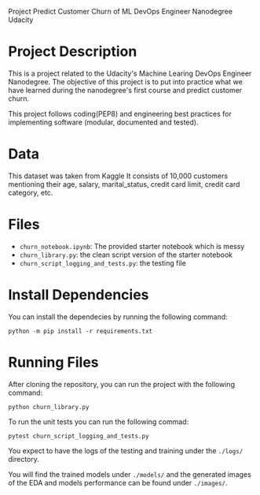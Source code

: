 
Project Predict Customer Churn of ML DevOps Engineer Nanodegree Udacity

# Project Description
This is a project related to the Udacity's Machine Learing DevOps Engineer Nanodegree. The objective of this project is to put into practice what we have learned during the nanodegree's first course and predict customer churn.


This project follows coding(PEP8) and engineering best practices for implementing software (modular, documented and tested).

# Data
This dataset was taken from Kaggle It consists of 10,000 customers mentioning their age, salary, marital_status, credit card limit, credit card category, etc.

# Files

* `churn_notebook.ipynb`: The provided starter notebook which is messy
* `churn_library.py`: the clean script version of the starter notebook
* `churn_script_logging_and_tests.py`: the testing file


# Install Dependencies 
You can install the dependecies by running the following command:
```
python -m pip install -r requirements.txt
```

# Running Files
After cloning the repository, you can run the project with the following command:
```
python churn_library.py
```
To run the unit tests you can run the following commad:
```
pytest churn_script_logging_and_tests.py
```
You expect to have the logs of the testing and training under the `./logs/` directory.

You will find the trained models under `./models/` and the generated images of the EDA and models performance can be found under `./images/`.
